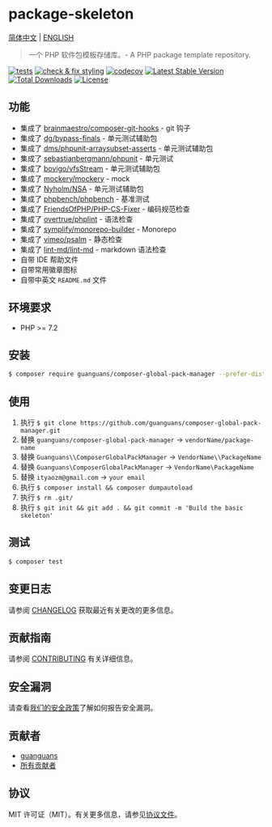 # package-skeleton

[简体中文](README-zh_CN.md) | [ENGLISH](README.md)

> 一个 PHP 软件包模板存储库。- A PHP package template repository.

[![tests](https://github.com/guanguans/composer-global-pack-manager/workflows/tests/badge.svg)](https://github.com/guanguans/composer-global-pack-manager/actions)
[![check & fix styling](https://github.com/guanguans/composer-global-pack-manager/actions/workflows/php-cs-fixer.yml/badge.svg)](https://github.com/guanguans/composer-global-pack-manager/actions)
[![codecov](https://codecov.io/gh/guanguans/composer-global-pack-manager/branch/main/graph/badge.svg?token=URGFAWS6S4)](https://codecov.io/gh/guanguans/composer-global-pack-manager)
[![Latest Stable Version](https://poser.pugx.org/guanguans/composer-global-pack-manager/v)](//packagist.org/packages/guanguans/composer-global-pack-manager)
[![Total Downloads](https://poser.pugx.org/guanguans/composer-global-pack-manager/downloads)](//packagist.org/packages/guanguans/composer-global-pack-manager)
[![License](https://poser.pugx.org/guanguans/composer-global-pack-manager/license)](//packagist.org/packages/guanguans/composer-global-pack-manager)

## 功能

* 集成了 [brainmaestro/composer-git-hooks](https://github.com/BrainMaestro/composer-git-hooks) - git 钩子
* 集成了 [dg/bypass-finals](https://github.com/rdohms/dg/bypass-finals) - 单元测试辅助包
* 集成了 [dms/phpunit-arraysubset-asserts](https://github.com/rdohms/phpunit-arraysubset-asserts) - 单元测试辅助包
* 集成了 [sebastianbergmann/phpunit](https://github.com/sebastianbergmann/phpunit) - 单元测试
* 集成了 [bovigo/vfsStream](https://github.com/bovigo/vfsStream) - 单元测试辅助包
* 集成了 [mockery/mockery](https://github.com/mockery/mockery) - mock
* 集成了 [Nyholm/NSA](https://github.com/Nyholm/NSA) - 单元测试辅助包
* 集成了 [phpbench/phpbench](https://github.com/phpbench/phpbench) - 基准测试
* 集成了 [FriendsOfPHP/PHP-CS-Fixer](https://github.com/FriendsOfPHP/PHP-CS-Fixer) - 编码规范检查
* 集成了 [overtrue/phplint](https://github.com/overtrue/phplint) - 语法检查
* 集成了 [symplify/monorepo-builder](https://github.com/symplify/monorepo-builder) - Monorepo
* 集成了 [vimeo/psalm](https://github.com/vimeo/psalm) - 静态检查
* 集成了 [lint-md/lint-md](https://github.com/lint-md/lint-md) - markdown 语法检查
* 自带 IDE 帮助文件
* 自带常用徽章图标
* 自带中英文 `README.md` 文件

## 环境要求

* PHP >= 7.2

## 安装

```bash
$ composer require guanguans/composer-global-pack-manager --prefer-dist -vvv
```

## 使用

1. 执行 `$ git clone https://github.com/guanguans/composer-global-pack-manager.git`
2. 替换 `guanguans/composer-global-pack-manager` -> `vendorName/package-name`
3. 替换 `Guanguans\\ComposerGlobalPackManager` -> `VendorName\\PackageName`
4. 替换 `Guanguans\ComposerGlobalPackManager` -> `VendorName\PackageName`
5. 替换 `ityaozm@gmail.com` -> `your email`
6. 执行 `$ composer install && composer dumpautoload`
7. 执行 `$ rm .git/`
8. 执行 `$ git init && git add . && git commit -m 'Build the basic skeleton'`

## 测试

```bash
$ composer test
```

## 变更日志

请参阅 [CHANGELOG](CHANGELOG.md) 获取最近有关更改的更多信息。

## 贡献指南

请参阅 [CONTRIBUTING](.github/CONTRIBUTING.md) 有关详细信息。

## 安全漏洞

请查看[我们的安全政策](../../security/policy)了解如何报告安全漏洞。

## 贡献者

* [guanguans](https://github.com/guanguans)
* [所有贡献者](../../contributors)

## 协议

MIT 许可证（MIT）。有关更多信息，请参见[协议文件](LICENSE)。
